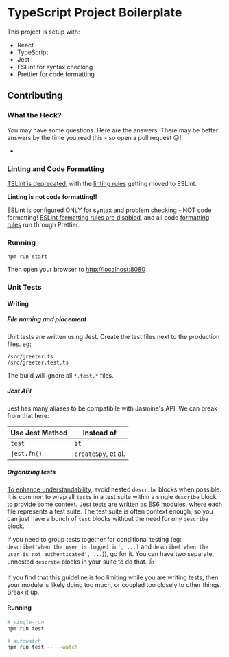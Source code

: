 # TypeScript Project Boilerplate

This project is setup with:

- React
- TypeScript
- Jest
- ESLint for syntax checking
- Prettier for code formatting

## Contributing

### What the Heck?
You may have some questions.  Here are the answers.  There may be better answers by the time you read this - so open a pull request 😜!

-

### Linting and Code Formatting
[TSLint is deprecated](https://github.com/palantir/tslint/issues/4534), with the [linting rules](.eslintrc.json) getting moved to ESLint.

**Linting is not code formatting!!**

ESLint is configured ONLY for syntax and problem checking - NOT code formatting!
[ESLint formatting rules are disabled](https://prettier.io/docs/en/integrating-with-linters.html#eslint), and all code [formatting rules](.prettierrc) run through Prettier.

### Running
```
npm run start
```

Then open your browser to [http://localhost:8080](http://localhost:8080)

### Unit Tests

#### Writing

##### File naming and placement
Unit tests are written using Jest.  Create the test files next to the production files.  eg:

```
/src/greeter.ts
/src/greeter.test.ts
```

The build will ignore all `*.test.*` files.

##### Jest API
Jest has many aliases to be compatibile with Jasmine's API.  We can break from that here:

| Use Jest Method | Instead of |
|----|----|
| `test` | `it` |
| `jest.fn()` | `createSpy`, et al. |

##### Organizing tests
[To enhance understandability](https://elixirforum.com/t/how-to-describe-many-contexts-in-exunit-without-a-hierarchy/1551/3), avoid nested `describe` blocks when possible.  It is common to wrap all `test`s in a test suite within a single `describe` block to provide some context.  Jest tests are written as ES6 modules, where each file represents a test suite.  The test suite is often context enough, so you can just have a bunch of `test` blocks without the need for _any_ `describe` block.

If you need to group tests together for conditional testing (eg: `describe('when the user is logged in', ...)` and `describe('when the user is not authenticated', ...`)), go for it.  You can have two separate, unnested `describe` blocks in your suite to do that. 👍

If you find that this guideline is too limiting while you are writing tests, then your module is likely doing too much, or coupled too closely to other things.  Break it up.

#### Running
```bash
# single-run
npm run test

# autowatch
npm run test -- --watch
```
